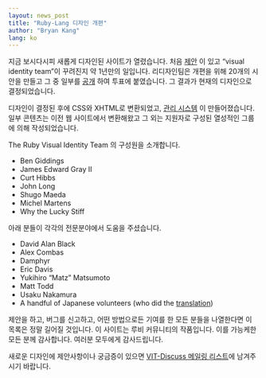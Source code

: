 ```yaml
---
layout: news_post
title: "Ruby-Lang 디자인 개편"
author: "Bryan Kang"
lang: ko
---
```


지금 보시다시피 새롭게 디자인된 사이트가 열렸습니다. 처음 [제안][1] 이 있고 “visual identity team”이
꾸려진지 약 1년만의 일입니다. 리디자인팀은 개편을 위해 20개의 시안을 만들고 그 중 일부를 [공개][2] 하여 투표에
붙였습니다. 그 결과가 현재의 디자인으로 결정되었습니다.

디자인이 결정된 후에 CSS와 XHTML로 변환되었고, [관리 시스템][3] 이 만들어졌습니다. 일부 콘텐츠는 이전 웹 사이트에서
변환해왔고 그 외는 지원자로 구성된 열성적인 그룹에 의해 작성되었습니다.

The Ruby Visual Identity Team 의 구성원을 소개합니다.

* Ben Giddings
* James Edward Gray II
* Curt Hibbs
* John Long
* Shugo Maeda
* Michel Martens
* Why the Lucky Stiff

아래 분들이 각각의 전문분야에서 도움을 주셨습니다.

* David Alan Black
* Alex Combas
* Damphyr
* Eric Davis
* Yukihiro “Matz” Matsumoto
* Matt Todd
* Usaku Nakamura
* A handful of Japanese volunteers (who did the [translation](/ja/))

제안을 하고, 버그를 신고하고, 어떤 방법으로든 기여를 한 모든 분들을 나열한다면
이 목록은 정말 길어질 것입니다. 이 사이트는 루비 커뮤니티의 작품입니다. 이를
가능케한 모든 분께 감사합니다. 여러분 모두에게 감사드립니다.

새로운 디자인에 제안사항이나 궁금증이 있으면 [VIT-Discuss 메일링 리스트][4]에
남겨주시기 바랍니다.



[1]: http://blade.nagaokaut.ac.jp/cgi-bin/scat.rb/ruby/ruby-talk/131284
[2]: http://redhanded.hobix.com/redesign2005/
[3]: http://radiantcms.org
[4]: http://rubyforge.org/mailman/listinfo/vit-discuss/
